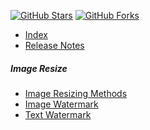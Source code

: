 [![GitHub Stars](https://shields.io/github/stars/LazZiya/ImageResize?label=Stars&style=social)](https://github.com/LazZiya/ImageResize)
[![GitHub Forks](https://shields.io/github/forks/LazZiya/ImageResize?label=Forks&style=social)](https://github.com/LazZiya/ImageResize)


- [Index][1]
- [Release Notes](https://github.com/LazZiya/ImageResize/releases)

##### Image Resize
- [Image Resizing Methods][2]
- [Image Watermark][3]
- [Text Watermark][4]

[1]:index.md
[2]:image-resizing-methods.md
[3]:image-watermark.md
[4]:text-watermark.md